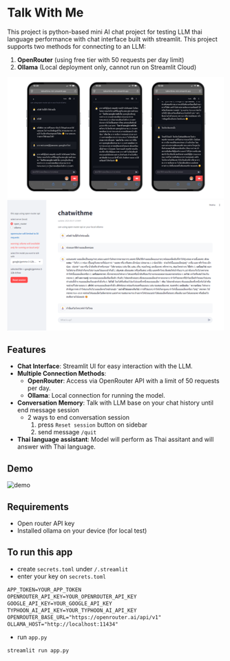 # Talk With Me 

This project is python-based mini AI chat project for testing LLM thai language performance with chat interface built with streamlit. This project supports two methods for connecting to an LLM:

1. **OpenRouter** (using free tier with 50 requests per day limit)
2. **Ollama** (Local deployment only, cannot run on Streamlit Cloud)


<img src="sample-mobile.png" alt="sample" max-height="350"/>


<img src="sample.png" alt="sample" max-height="500"/>



## Features

- **Chat Interface**: Streamlit UI for easy interaction with the LLM.
- **Multiple Connection Methods**:
  - **OpenRouter**: Access via OpenRouter API with a limit of 50 requests per day.
  - **Ollama**: Local connection for running the model.
- **Conversation Memory**: Talk with LLM base on your chat history until end message session
  - 2 ways to end conversation session
    1. press `Reset session` button on sidebar 
    2. send message `/quit`
- **Thai language assistant**: Model will perform as Thai assitant and will answer with Thai language.



## Demo

<img src="demo.gif" alt="demo" max-height="500"/>


## Requirements

- Open router API key
- Installed ollama on your device (for local test)


## To run this app

- create `secrets.toml` under `/.streamlit`
- enter your key on `secrets.toml`
```
APP_TOKEN=YOUR_APP_TOKEN
OPENROUTER_API_KEY=YOUR_OPENROUTER_API_KEY
GOOGLE_API_KEY=YOUR_GOOGLE_API_KEY
TYPHOON_AI_API_KEY=YOUR_TYPHOON_AI_API_KEY
OPENROUTER_BASE_URL="https://openrouter.ai/api/v1"
OLLAMA_HOST="http://localhost:11434"

```
- run `app.py`
```
streamlit run app.py
```
